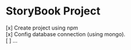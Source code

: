 # StoryBook Project
[x] Create project using npm
<br>
[x] Config database connection (using mongo).
<br>
[ ] ...